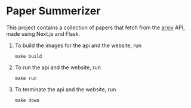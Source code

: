 # Paper Summerizer

This project contains a collection of papers that fetch from the [arxiv](https://arxiv.org) API, made using Next.js and Flask.

1. To build the images for the api and the website, run
   ```
   make build
   ```
2. To run the api and the website, run
   ```
   make run
   ```
3. To terminate the api and the website, run
   ```
   make down
   ```